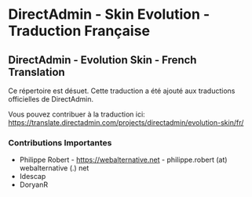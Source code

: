 # DirectAdmin - Skin Evolution - Traduction Française 
## DirectAdmin - Evolution Skin - French Translation

Ce répertoire est désuet. Cette traduction a été ajouté aux traductions officielles de DirectAdmin.

Vous pouvez contribuer à la traduction ici: https://translate.directadmin.com/projects/directadmin/evolution-skin/fr/

### Contributions Importantes
- Philippe Robert - https://webalternative.net - philippe.robert (at) webalternative (.) net
- Idescap 
- DoryanR
